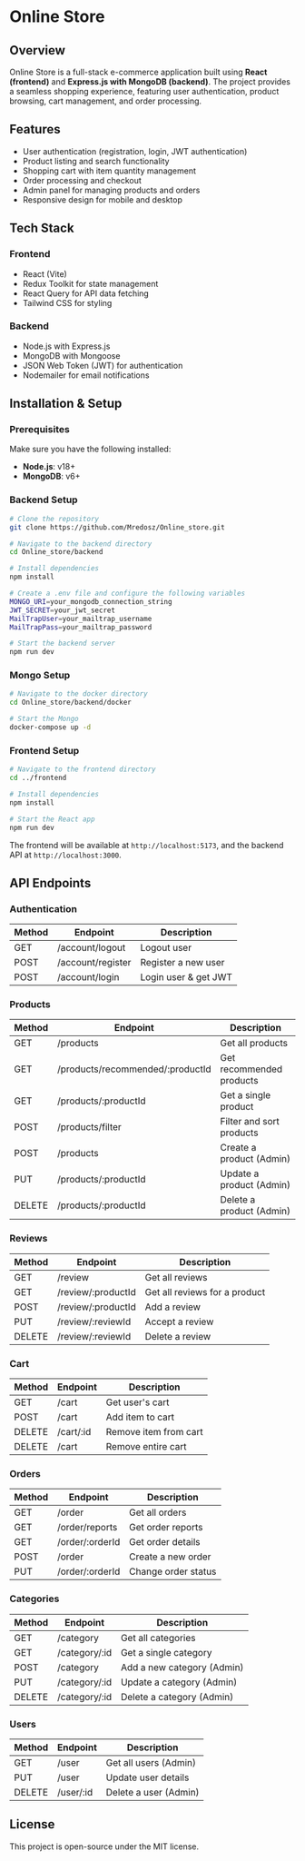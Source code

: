 # Online Store

## Overview
Online Store is a full-stack e-commerce application built using **React (frontend)** and **Express.js with MongoDB (backend)**. The project provides a seamless shopping experience, featuring user authentication, product browsing, cart management, and order processing.

## Features
- User authentication (registration, login, JWT authentication)
- Product listing and search functionality
- Shopping cart with item quantity management
- Order processing and checkout
- Admin panel for managing products and orders
- Responsive design for mobile and desktop

## Tech Stack
### Frontend
- React (Vite)
- Redux Toolkit for state management
- React Query for API data fetching
- Tailwind CSS for styling

### Backend
- Node.js with Express.js
- MongoDB with Mongoose
- JSON Web Token (JWT) for authentication
- Nodemailer for email notifications

## Installation & Setup
### Prerequisites
Make sure you have the following installed:
- **Node.js**: v18+
- **MongoDB**: v6+

### Backend Setup
```sh
# Clone the repository
git clone https://github.com/Mredosz/Online_store.git

# Navigate to the backend directory
cd Online_store/backend

# Install dependencies
npm install

# Create a .env file and configure the following variables
MONGO_URI=your_mongodb_connection_string
JWT_SECRET=your_jwt_secret
MailTrapUser=your_mailtrap_username
MailTrapPass=your_mailtrap_password

# Start the backend server
npm run dev
```

### Mongo Setup
```sh
# Navigate to the docker directory
cd Online_store/backend/docker

# Start the Mongo
docker-compose up -d
```

### Frontend Setup
```sh
# Navigate to the frontend directory
cd ../frontend

# Install dependencies
npm install

# Start the React app
npm run dev
```

The frontend will be available at `http://localhost:5173`, and the backend API at `http://localhost:3000`.

## API Endpoints
### Authentication
| Method | Endpoint           | Description           |
|--------|-------------------|-----------------------|
| GET    | /account/logout   | Logout user          |
| POST   | /account/register | Register a new user  |
| POST   | /account/login    | Login user & get JWT |

### Products
| Method | Endpoint                        | Description                        |
|--------|--------------------------------|------------------------------------|
| GET    | /products                      | Get all products                  |
| GET    | /products/recommended/:productId | Get recommended products          |
| GET    | /products/:productId           | Get a single product              |
| POST   | /products/filter               | Filter and sort products          |
| POST   | /products                      | Create a product (Admin)          |
| PUT    | /products/:productId           | Update a product (Admin)          |
| DELETE | /products/:productId           | Delete a product (Admin)          |

### Reviews
| Method | Endpoint                        | Description                        |
|--------|--------------------------------|------------------------------------|
| GET    | /review                        | Get all reviews                   |
| GET    | /review/:productId             | Get all reviews for a product     |
| POST   | /review/:productId             | Add a review                      |
| PUT    | /review/:reviewId              | Accept a review                   |
| DELETE | /review/:reviewId              | Delete a review                   |

### Cart
| Method | Endpoint     | Description            |
|--------|-------------|------------------------|
| GET    | /cart       | Get user's cart        |
| POST   | /cart       | Add item to cart       |
| DELETE | /cart/:id   | Remove item from cart  |
| DELETE | /cart       | Remove entire cart     |

### Orders
| Method | Endpoint          | Description                 |
|--------|------------------|-----------------------------|
| GET    | /order           | Get all orders              |
| GET    | /order/reports   | Get order reports           |
| GET    | /order/:orderId  | Get order details           |
| POST   | /order           | Create a new order          |
| PUT    | /order/:orderId  | Change order status         |

### Categories
| Method | Endpoint         | Description                  |
|--------|-----------------|------------------------------|
| GET    | /category       | Get all categories           |
| GET    | /category/:id   | Get a single category        |
| POST   | /category       | Add a new category (Admin)   |
| PUT    | /category/:id   | Update a category (Admin)    |
| DELETE | /category/:id   | Delete a category (Admin)    |

### Users
| Method | Endpoint      | Description              |
|--------|--------------|--------------------------|
| GET    | /user        | Get all users (Admin)    |
| PUT    | /user        | Update user details      |
| DELETE | /user/:id    | Delete a user (Admin)    |

## License
This project is open-source under the MIT license.
